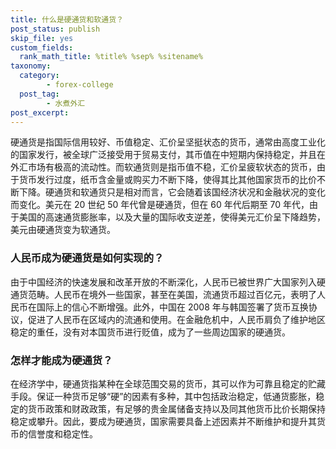 ```yaml
---
title: 什么是硬通货和软通货？
post_status: publish
skip_file: yes
custom_fields:
  rank_math_title: %title% %sep% %sitename%
taxonomy:
  category:
        - forex-college
  post_tag:
        - 水煮外汇
post_excerpt: 
---
```

硬通货是指国际信用较好、币值稳定、汇价呈坚挺状态的货币，通常由高度工业化的国家发行，被全球广泛接受用于贸易支付，其币值在中短期内保持稳定，并且在外汇市场有极高的流动性。而软通货则是指币值不稳，汇价呈疲软状态的货币，由于货币发行过度，纸币含金量或购买力不断下降，使得其比其他国家货币的比价不断下降。硬通货和软通货只是相对而言，它会随着该国经济状况和金融状况的变化而变化。美元在 20 世纪 50 年代曾是硬通货，但在 60 年代后期至 70 年代，由于美国的高速通货膨胀率，以及大量的国际收支逆差，使得美元汇价呈下降趋势，美元由硬通货变为软通货。

### 人民币成为硬通货是如何实现的？

由于中国经济的快速发展和改革开放的不断深化，人民币已被世界广大国家列入硬通货范畴。人民币在境外一些国家，甚至在美国，流通货币超过百亿元，表明了人民币在国际上的信心不断增强。此外，中国在 2008 年与韩国签署了货币互换协议，促进了人民币在区域内的流通和使用。在金融危机中，人民币肩负了维护地区稳定的重任，没有对本国货币进行贬值，成为了一些周边国家的硬通货。

### 怎样才能成为硬通货？

在经济学中，硬通货指某种在全球范围交易的货币，其可以作为可靠且稳定的贮藏手段。保证一种货币足够“硬”的因素有多种，其中包括政治稳定，低通货膨胀，稳定的货币政策和财政政策，有足够的贵金属储备支持以及同其他货币比价长期保持稳定或攀升。因此，要成为硬通货，国家需要具备上述因素并不断维护和提升其货币的信誉度和稳定性。